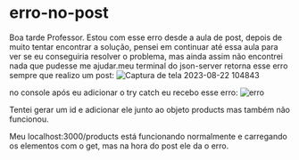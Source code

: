 # erro-no-post
Boa tarde Professor. Estou com esse erro desde a aula de post, depois de muito tentar encontrar a solução, pensei em continuar até essa aula para ver se eu conseguiria resolver o problema, mas ainda assim não encontrei nada que pudesse me ajudar.meu terminal do json-server retorna esse erro sempre que realizo um post:
![Captura de tela 2023-08-22 104843](https://github.com/MarcoBosc/erro-no-post/assets/105826129/72b27159-425a-4aef-a882-f23200f41c82)


no console após eu adicionar o try catch eu recebo esse erro:
![erro](https://github.com/MarcoBosc/erro-no-post/assets/105826129/5e9481d1-a692-4296-b911-f7bc3b2f4382)

Tentei gerar um id e adicionar ele junto ao objeto products mas também não funcionou.

Meu localhost:3000/products está funcionando normalmente e carregando os elementos com o get, mas na hora do post ele da o erro.

